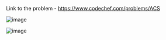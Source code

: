 Link to the problem - https://www.codechef.com/problems/ACS


![image](https://github.com/Haleshot/Competitive-Programming/assets/57552973/bfb4a6c1-4587-4673-a100-9924d1443c52)




![image](https://github.com/Haleshot/Competitive-Programming/assets/57552973/a2708949-3eb6-43b6-a28f-a2300fe435cb)
